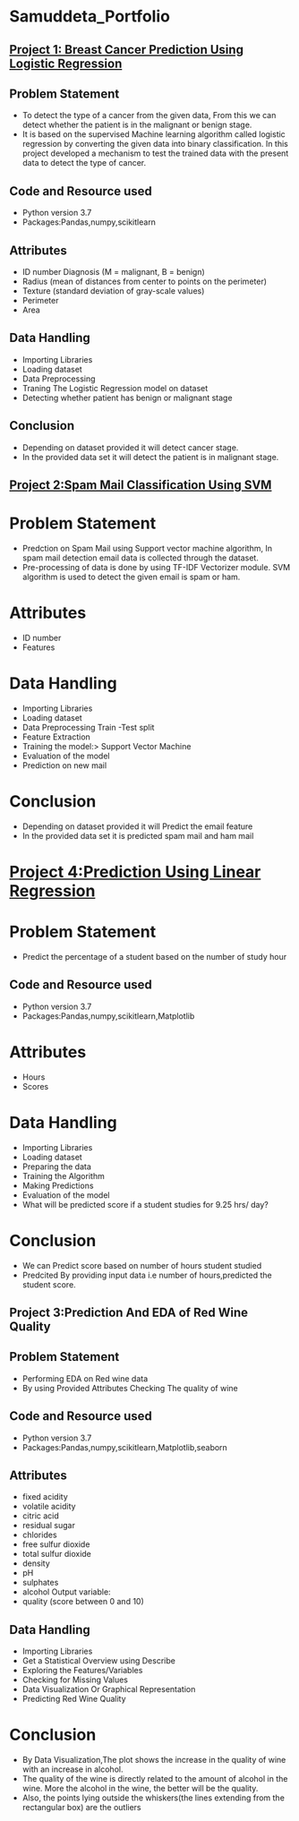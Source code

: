 # Samuddeta_Portfolio

## [Project 1: Breast Cancer Prediction Using Logistic Regression](https://github.com/Samuddeta/Breast-Cancer-Prediction.git)
## Problem Statement 
* To detect the type of a cancer from the given data, From this we can detect whether the patient is in the malignant or benign stage.
* It is based on the supervised Machine learning algorithm called logistic regression by converting the given data into binary classification. In this project developed a mechanism to test the trained data with the present data to detect the type of cancer. 

## Code and Resource used 
* Python version 3.7 
* Packages:Pandas,numpy,scikitlearn 

## Attributes 
* ID number Diagnosis (M = malignant, B = benign) 
* Radius (mean of distances from center to points on the perimeter) 
* Texture (standard deviation of gray-scale values) 
* Perimeter
* Area

## Data Handling 
* Importing Libraries 
* Loading dataset 
* Data Preprocessing 
* Traning The Logistic Regression model on dataset 
* Detecting whether patient has benign or malignant stage

## Conclusion 
* Depending on dataset provided it will detect cancer stage.
* In the provided data set it will detect the patient is in malignant stage.


## [Project 2:Spam Mail Classification Using SVM](https://github.com/Samuddeta/Spam-ham-mail-prediction.git) 
# Problem Statement 
 * Predction on Spam Mail using Support vector machine algorithm, In spam mail detection email data is collected through the dataset. 
 * Pre-processing of data is done by using TF-IDF Vectorizer module. SVM algorithm is used to detect the given email is spam or ham.
 
# Attributes 
 * ID number 
 * Features
  
# Data Handling 
 * Importing Libraries 
 * Loading dataset 
 * Data Preprocessing Train -Test split 
 * Feature Extraction 
 * Training the model:> Support Vector Machine 
 * Evaluation of the model
 *  Prediction on new mail
 
# Conclusion 
 * Depending on dataset provided it will Predict the email feature 
 * In the provided data set it is predicted spam mail and ham mail


# [Project 4:Prediction Using Linear Regression]( https://github.com/Samuddeta/prediction-of-supervised-ML.git)
# Problem Statement 
* Predict the percentage of a student based on the number of study hour

## Code and Resource used 
* Python version 3.7 
* Packages:Pandas,numpy,scikitlearn,Matplotlib 

# Attributes 
 * Hours 
 * Scores
 
# Data Handling 
 * Importing Libraries 
 * Loading dataset 
 * Preparing the data
 * Training the Algorithm
 * Making Predictions
 * Evaluation of the model
 * What will be predicted score if a student studies for 9.25 hrs/ day?
 
# Conclusion 
 * We can Predict score based on number of hours student studied
 * Predcited By providing input data i.e number of hours,predicted the student score.


## Project 3:Prediction And EDA of Red Wine Quality
## Problem Statement 
* Performing EDA on Red wine data
* By using Provided Attributes Checking The quality of wine

## Code and Resource used 
* Python version 3.7 
* Packages:Pandas,numpy,scikitlearn,Matplotlib,seaborn

## Attributes 
 * fixed acidity
* volatile acidity
* citric acid
* residual sugar
* chlorides
* free sulfur dioxide
* total sulfur dioxide
* density
* pH
* sulphates
* alcohol Output variable:
* quality (score between 0 and 10)

## Data Handling 
* Importing Libraries
* Get a Statistical Overview using Describe
* Exploring the Features/Variables
* Checking for Missing Values
* Data Visualization Or Graphical Representation
* Predicting Red Wine Quality

# Conclusion 
* By Data Visualization,The plot shows the increase in the quality of wine with an increase in alcohol. 
* The quality of the wine is directly related to the amount of alcohol in the wine. More the alcohol in the wine, the better will be the quality.
* Also, the points lying outside the whiskers(the lines extending from the rectangular box) are the outliers
